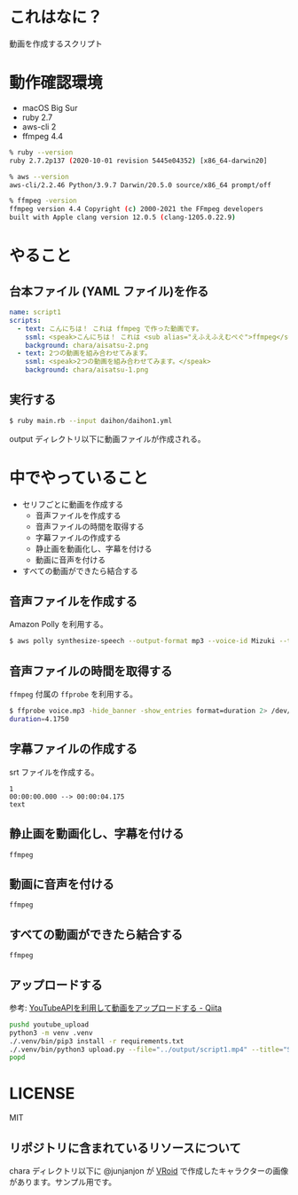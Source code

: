 # これはなに？

動画を作成するスクリプト

# 動作確認環境

- macOS Big Sur
- ruby 2.7
- aws-cli 2
- ffmpeg 4.4

```sh
% ruby --version
ruby 2.7.2p137 (2020-10-01 revision 5445e04352) [x86_64-darwin20]

% aws --version
aws-cli/2.2.46 Python/3.9.7 Darwin/20.5.0 source/x86_64 prompt/off

% ffmpeg -version
ffmpeg version 4.4 Copyright (c) 2000-2021 the FFmpeg developers
built with Apple clang version 12.0.5 (clang-1205.0.22.9)
```

# やること

## 台本ファイル (YAML ファイル)を作る

```yaml
name: script1
scripts:
  - text: こんにちは！ これは ffmpeg で作った動画です。
    ssml: <speak>こんにちは！ これは <sub alias="えふえふえむぺぐ">ffmpeg</sub> で作った動画です。</speak>
    background: chara/aisatsu-2.png
  - text: 2つの動画を組み合わせてみます。
    ssml: <speak>2つの動画を組み合わせてみます。</speak>
    background: chara/aisatsu-1.png
```

## 実行する

```sh
$ ruby main.rb --input daihon/daihon1.yml
```

output ディレクトリ以下に動画ファイルが作成される。


# 中でやっていること

- セリフごとに動画を作成する
  - 音声ファイルを作成する
  - 音声ファイルの時間を取得する
  - 字幕ファイルの作成する
  - 静止画を動画化し、字幕を付ける
  - 動画に音声を付ける
- すべての動画ができたら結合する

## 音声ファイルを作成する

Amazon Polly を利用する。

```sh
$ aws polly synthesize-speech --output-format mp3 --voice-id Mizuki --text-type ssml --text '#{ssml}' voice.mp3
```

## 音声ファイルの時間を取得する

`ffmpeg` 付属の `ffprobe` を利用する。

```sh
$ ffprobe voice.mp3 -hide_banner -show_entries format=duration 2> /dev/null | grep duration
duration=4.1750
```

## 字幕ファイルの作成する

srt ファイルを作成する。

```
1
00:00:00.000 --> 00:00:04.175
text
```

## 静止画を動画化し、字幕を付ける

`ffmpeg`

## 動画に音声を付ける

`ffmpeg`

## すべての動画ができたら結合する

`ffmpeg`

## アップロードする

参考: [YouTubeAPIを利用して動画をアップロードする - Qiita](https://qiita.com/ny7760/items/5a728fd9e7b40588237c)

```sh
pushd youtube_upload
python3 -m venv .venv
./.venv/bin/pip3 install -r requirements.txt
./.venv/bin/python3 upload.py --file="../output/script1.mp4" --title="Sample Movie" --description="This is a sample movie." --category="22" --privacyStatus="private"
popd
```

# LICENSE

MIT

## リポジトリに含まれているリソースについて

chara ディレクトリ以下に @junjanjon が [VRoid](https://vroid.com/) で作成したキャラクターの画像があります。サンプル用です。
